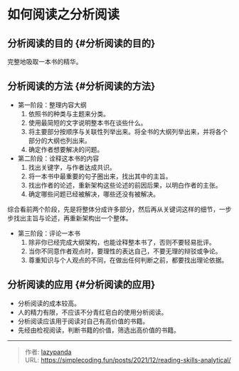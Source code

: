 # 如何阅读之分析阅读


## 分析阅读的目的 {#分析阅读的目的}

完整地吸取一本书的精华。


## 分析阅读的方法 {#分析阅读的方法}

-   第一阶段：整理内容大纲
    1.  依照书的种类与主题来分类。
    2.  使用最简短的文字说明整本书在谈些什么。
    3.  将主要部分按顺序与关联性列举出来。将全书的大纲列举出来，并将各个部分的大纲也列出来。
    4.  确定作者想要解决的问题。
-   第二阶段：诠释这本书的内容
    1.  找出关键字，与作者达成共识。
    2.  将一本书中最重要的句子圈出来，找出其中的主旨。
    3.  找出作者的论述，重新架构这些论述的前因后果，以明白作者的主张。
    4.  确定哪些问题已经被解决，哪些还没有被解决。

综合看前两个阶段，先是将整体分成许多部分，然后再从关键词这样的细节，一步步找出主旨与论述，再重新架构出一个整体。

-   第三阶段：评论一本书
    1.  除非你已经完成大纲架构，也能诠释整本书了，否则不要轻易批评。
    2.  当你不同意作者观点时，要理性的表达自己，不要无理的辩驳或争论。
    3.  尊重知识与个人观点的不同，在做出任何判断之前，都要找出理论依据。


## 分析阅读的应用 {#分析阅读的应用}

-   分析阅读的成本较高。
-   人的精力有限，不应该不分青红皂白的使用分析阅读。
-   分析阅读应该用于阅读对自己有高价值的书籍。
-   先经由检视阅读，判断书籍的价值，筛选出高价值的书籍。


---

> 作者: [lazypanda](https://github.com/wanghuibin0)  
> URL: https://simplecoding.fun/posts/2021/12/reading-skills-analytical/  

